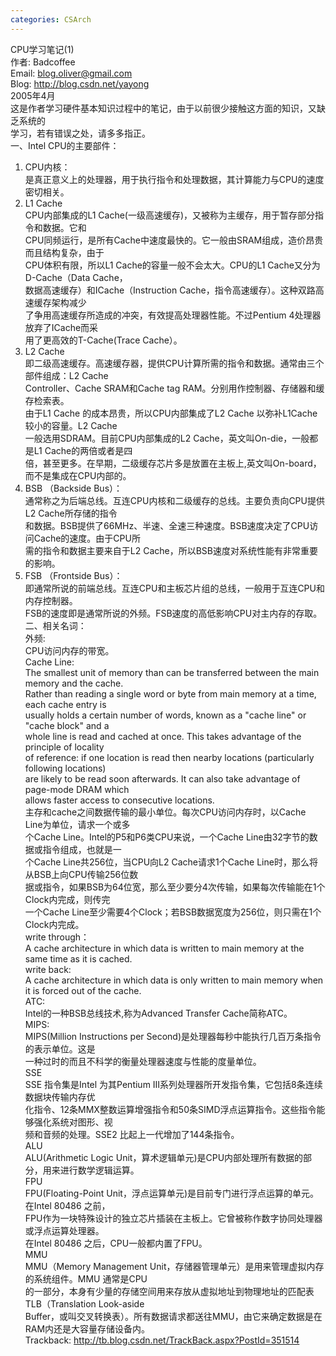 ```yaml
---
categories: CSArch
---
```

CPU学习笔记(1)<br />
作者: Badcoffee<br />
Email: blog.oliver@gmail.com<br />
Blog: http://blog.csdn.net/yayong<br />
2005年4月<br />
这是作者学习硬件基本知识过程中的笔记，由于以前很少接触这方面的知识，又缺乏系统的<br />
学习，若有错误之处，请多多指正。<br />
一、Intel CPU的主要部件：<br />
1. CPU内核：<br />
是真正意义上的处理器，用于执行指令和处理数据，其计算能力与CPU的速度密切相关。<br />
2. L1 Cache<br />
CPU内部集成的L1 Cache(一级高速缓存)，又被称为主缓存，用于暂存部分指令和数据。它和<br />
CPU同频运行，是所有Cache中速度最快的。它一般由SRAM组成，造价昂贵而且结构复杂，由于<br />
CPU体积有限，所以L1 Cache的容量一般不会太大。CPU的L1 Cache又分为D-Cache（Data Cache，<br />
数据高速缓存）和ICache（Instruction Cache，指令高速缓存）。这种双路高速缓存架构减少<br />
了争用高速缓存所造成的冲突，有效提高处理器性能。不过Pentium 4处理器放弃了ICache而采<br />
用了更高效的T-Cache(Trace Cache）。<br />
3. L2 Cache<br />
即二级高速缓存。高速缓存器，提供CPU计算所需的指令和数据。通常由三个部件组成：L2 Cache<br />
Controller、Cache SRAM和Cache tag RAM。分别用作控制器、存储器和缓存检索表。<br />
由于L1 Cache 的成本昂贵，所以CPU内部集成了L2 Cache 以弥补L1Cache 较小的容量。L2 Cache<br />
一般选用SDRAM。目前CPU内部集成的L2 Cache，英文叫On-die，一般都是L1 Cache的两倍或者是四<br />
倍，甚至更多。在早期，二级缓存芯片多是放置在主板上,英文叫On-board，而不是集成在CPU内部的。<br />
4. BSB （Backside Bus）：<br />
通常称之为后端总线。互连CPU内核和二级缓存的总线。主要负责向CPU提供L2 Cache所存储的指令<br />
和数据。BSB提供了66MHz、半速、全速三种速度。BSB速度决定了CPU访问Cache的速度。由于CPU所<br />
需的指令和数据主要来自于L2 Cache，所以BSB速度对系统性能有非常重要的影响。<br />
5. FSB （Frontside Bus）：<br />
即通常所说的前端总线。互连CPU和主板芯片组的总线，一般用于互连CPU和内存控制器。<br />
FSB的速度即是通常所说的外频。FSB速度的高低影响CPU对主内存的存取。<br />
二、相关名词：<br />
外频:<br />
CPU访问内存的带宽。<br />
Cache Line:<br />
The smallest unit of memory than can be transferred between the main memory and the cache.<br />
Rather than reading a single word or byte from main memory at a time, each cache entry is<br />
usually holds a certain number of words, known as a "cache line" or "cache block" and a<br />
whole line is read and cached at once. This takes advantage of the principle of locality<br />
of reference: if one location is read then nearby locations (particularly following locations)<br />
are likely to be read soon afterwards. It can also take advantage of page-mode DRAM which<br />
allows faster access to consecutive locations.<br />
主存和cache之间数据传输的最小单位。每次CPU访问内存时，以Cache Line为单位，请求一个或多<br />
个Cache Line。Intel的P5和P6类CPU来说，一个Cache Line由32字节的数据或指令组成，也就是一<br />
个Cache Line共256位，当CPU向L2 Cache请求1个Cache Line时，那么将从BSB上向CPU传输256位数<br />
据或指令，如果BSB为64位宽，那么至少要分4次传输，如果每次传输能在1个Clock内完成，则传完<br />
一个Cache Line至少需要4个Clock；若BSB数据宽度为256位，则只需在1个Clock内完成。<br />
write through：<br />
A cache architecture in which data is written to main memory at the same time as it is cached.<br />
write back:<br />
A cache architecture in which data is only written to main memory when it is forced out of the cache.<br />
ATC:<br />
Intel的一种BSB总线技术,称为Advanced Transfer Cache简称ATC。<br />
MIPS:<br />
MIPS(Million Instructions per Second)是处理器每秒中能执行几百万条指令的表示单位。这是<br />
一种过时的而且不科学的衡量处理器速度与性能的度量单位。<br />
SSE<br />
SSE 指令集是Intel 为其Pentium Ⅲ系列处理器所开发指令集，它包括8条连续数据块传输内存优<br />
化指令、12条MMX整数运算增强指令和50条SIMD浮点运算指令。这些指令能够强化系统对图形、视<br />
频和音频的处理。SSE2 比起上一代增加了144条指令。<br />
ALU<br />
ALU(Arithmetic Logic Unit，算术逻辑单元)是CPU内部处理所有数据的部分，用来进行数学逻辑运算。<br />
FPU<br />
FPU(Floating-Point Unit，浮点运算单元)是目前专门进行浮点运算的单元。在Intel 80486 之前，<br />
FPU作为一块特殊设计的独立芯片插装在主板上。它曾被称作数字协同处理器或浮点运算处理器。<br />
在Intel 80486 之后，CPU一般都内置了FPU。<br />
MMU<br />
MMU（Memory Management Unit，存储器管理单元）是用来管理虚拟内存的系统组件。MMU 通常是CPU<br />
的一部分，本身有少量的存储空间用来存放从虚拟地址到物理地址的匹配表TLB（Translation Look-aside<br />
Buffer，或叫交叉转换表）。所有数据请求都送往MMU，由它来确定数据是在RAM内还是大容量存储设备内。<br />
Trackback: http://tb.blog.csdn.net/TrackBack.aspx?PostId=351514<br />

